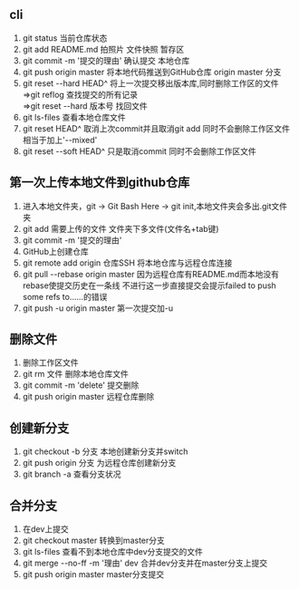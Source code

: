 ## cli
1. git status  当前仓库状态
2. git add README.md   拍照片 文件快照 暂存区
3. git commit -m '提交的理由'  确认提交 本地仓库
4. git push origin master  将本地代码推送到GitHub仓库 origin master 分支
5. git reset --hard HEAD^ 将上一次提交移出版本库,同时删除工作区的文件  
=>git reflog 查找提交的所有记录  
=>git reset --hard 版本号 找回文件
6. git ls-files 查看本地仓库文件
7. git reset HEAD^ 取消上次commit并且取消git add 同时不会删除工作区文件 相当于加上'--mixed'
8. git reset --soft HEAD^ 只是取消commit 同时不会删除工作区文件
## 第一次上传本地文件到github仓库
1. 进入本地文件夹，git -> Git Bash Here -> git init,本地文件夹会多出.git文件夹
2. git add 需要上传的文件   文件夹下多文件(文件名+tab键)
3. git commit -m '提交的理由'
4. GitHub上创建仓库
5. git remote add origin 仓库SSH    将本地仓库与远程仓库连接
6. git pull --rebase origin master  因为远程仓库有README.md而本地没有 rebase使提交历史在一条线 不进行这一步直接提交会提示failed to push some refs to......的错误
7. git push -u origin master 第一次提交加-u
## 删除文件
1. 删除工作区文件
2. git rm 文件 删除本地仓库文件
3. git commit -m 'delete' 提交删除
4. git push origin master 远程仓库删除 
## 创建新分支
1. git checkout -b 分支 本地创建新分支并switch
2. git push origin 分支 为远程仓库创建新分支
3. git branch -a 查看分支状况
## 合并分支
1. 在dev上提交
2. git checkout master 转换到master分支
3. git ls-files 查看不到本地仓库中dev分支提交的文件
4. git merge --no-ff -m '理由' dev 合并dev分支并在master分支上提交
5. git push origin master master分支提交